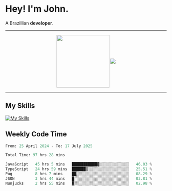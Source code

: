 # Hey! I'm John.

A Brazillian **developer**.

---

<p align="center">
  <img align="center" src="https://github-readme-stats.vercel.app/api?username=joaoiacillo&show_icons=true&locale=en" height="165" />
  <img align="center" src="https://github-readme-stats.vercel.app/api/top-langs/?username=anuraghazra&layout=compact" />
</p>

---

## My Skills

[![My Skills](https://skillicons.dev/icons?i=js,html,css,bootstrap,py,mysql,bash,linux,git,github,vscode,gamemakerstudio)](https://skillicons.dev)

## Weekly Code Time

<!--START_SECTION:waka-->

```python
From: 25 April 2024 - To: 17 July 2025

Total Time: 97 hrs 28 mins

JavaScript   45 hrs 5 mins   ███████████▓░░░░░░░░░░░░░   46.03 %
TypeScript   24 hrs 59 mins  ██████▒░░░░░░░░░░░░░░░░░░   25.51 %
Pug          8 hrs 7 mins    ██░░░░░░░░░░░░░░░░░░░░░░░   08.29 %
JSON         3 hrs 44 mins   █░░░░░░░░░░░░░░░░░░░░░░░░   03.81 %
Nunjucks     2 hrs 55 mins   ▓░░░░░░░░░░░░░░░░░░░░░░░░   02.98 %
```

<!--END_SECTION:waka-->
